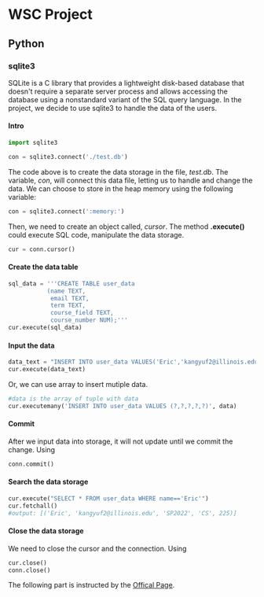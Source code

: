 # WSC Project

## Python

### sqlite3

SQLite is a C library that provides a lightweight disk-based database that doesn't require a separate server process and allows accessing the database using a nonstandard variant of the SQL query language. In the project, we decide to use sqlite3 to handle the data of the users.

#### Intro

~~~python
import sqlite3

con = sqlite3.connect('./test.db')
~~~

The code above is to create the data storage in the file, *test.db*. The variable, *con*, will connect this data file, letting us to handle and change the data. We can choose to store in the heap memory using the following variable:

~~~python
con = sqlite3.connect(':memory:')
~~~

Then, we need to create an object called, *cursor*. The method **.execute()** could execute SQL code, manipulate the data storage.

~~~python
cur = conn.cursor()
~~~

#### Create the data table

~~~python
sql_data = '''CREATE TABLE user_data
           (name TEXT,
            email TEXT,
            term TEXT,
            course_field TEXT,
            course_number NUM);'''
cur.execute(sql_data)
~~~

#### Input the data

~~~python
data_text = "INSERT INTO user_data VALUES('Eric','kangyuf2@illinois.edu','SP2022', 'CS', '225')"
cur.execute(data_text)
~~~

Or, we can use array to insert mutiple data.

~~~python
#data is the array of tuple with data
cur.executemany('INSERT INTO user_data VALUES (?,?,?,?,?)', data)
~~~

#### Commit

After we input data into storage, it will not update until we commit the change. Using

~~~python
conn.commit()
~~~

#### Search the data storage

~~~python
cur.execute("SELECT * FROM user_data WHERE name=='Eric'")
cur.fetchall()
#output: [('Eric', 'kangyuf2@illinois.edu', 'SP2022', 'CS', 225)]
~~~

#### Close the data storage

We need to close the cursor and the connection. Using

~~~python
cur.close()
conn.close()
~~~

The following part is instructed by the [Offical Page](https://docs.python.org/3/library/sqlite3.html).



```
```







